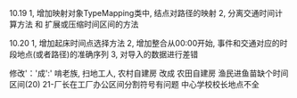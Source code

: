 10.19
1, 增加映射对象TypeMapping类中, 结点对路径的映射
2, 分离交通时间计算方法 和 扩展或压缩时间区间的方法

10.20
1, 增加起床时间点选择方法
2, 增加整合从00:00开始, 事件和交通对应的时段地点(或者路径)的准确序列
3, 对导入的数据进行差错

修改'：'成':'
啃老族, 扫地工人, 农村自建房 改成 农田自建房
渔民进鱼苗缺个时间区间(20)
21-厂长在工厂办公区间分割符号有问题
中心学校校长地点不全

